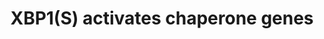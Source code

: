 ---
annotations:
- type: Pathway Ontology
  value: transcription pathway
- type: Pathway Ontology
  value: protein folding pathway
authors:
- ReactomeTeam
- Fehrhart
description: 'Xbp-1 (S) binds the sequence CCACG in ER Stress Responsive Elements
  (ERSE, consensus sequence CCAAT (N)9 CCACG) located upstream from many genes. The
  ubiquitous transcription factor NF-Y, a heterotrimer, binds the CCAAT portion of
  the ERSE and together the IRE1-alpha: NF-Y complex activates transcription of a
  set of chaperone genes including DNAJB9, EDEM, RAMP4, p58IPK, and others. This results
  in an increase in protein folding activity in the ER.  View original pathway at
  [http://www.reactome.org/PathwayBrowser/#DIAGRAM=381038 Reactome].'
last-edited: 2021-01-25
organisms:
- Homo sapiens
redirect_from:
- /index.php/Pathway:WP3472
- /instance/WP3472
schema-jsonld:
- '@context': https://schema.org/
  '@id': https://wikipathways.github.io/pathways/WP3472.html
  '@type': Dataset
  creator:
    '@type': Organization
    name: WikiPathways
  description: 'Xbp-1 (S) binds the sequence CCACG in ER Stress Responsive Elements
    (ERSE, consensus sequence CCAAT (N)9 CCACG) located upstream from many genes.
    The ubiquitous transcription factor NF-Y, a heterotrimer, binds the CCAAT portion
    of the ERSE and together the IRE1-alpha: NF-Y complex activates transcription
    of a set of chaperone genes including DNAJB9, EDEM, RAMP4, p58IPK, and others.
    This results in an increase in protein folding activity in the ER.  View original
    pathway at [http://www.reactome.org/PathwayBrowser/#DIAGRAM=381038 Reactome].'
  keywords:
  - DNAJB11 gene
  - SEC31A
  - SHC1 gene
  - PPP2R5B
  - CXXC1 gene
  - ACADVL
  - SSR1 gene
  - DCTN1
  - SYVN1(1-617)
  - DNAJB9 gene
  - KDELR3
  - EDEM1
  - SSR1
  - PDIA5
  - KLHDC3 gene
  - HYOU1 gene
  - SERP1 gene
  - ARFGAP1
  - CTDSP2 gene
  - HDGF gene
  - WIPI1 gene
  - GSK3A gene
  - KLHDC3
  - ATP6V0D1
  - PLA2G4B gene
  - SHC1
  - LMNA gene
  - SERP1
  - XBP1-2
  - SRPR gene
  - ATP6V0D1 gene
  - GOSR2
  - WFS1 gene
  - EXTL3 gene
  - PDIA5 gene
  - DNAJC3 gene
  - CTDSP2
  - WFS1
  - C19orf10 gene
  - GSK3A
  - SULT1A3 gene
  - ARFGAP1 gene
  - CUL7 gene
  - SYVN1 gene
  - ACADVL gene
  - PREB
  - FKBP14 gene
  - EXTL1
  - DNAJB9
  - ZBTB17
  - C19orf10
  - ADD1 gene
  - EXTL3
  - PREB gene
  - YIF1A
  - ADD1
  - PDIA6
  - TPP1
  - TATDN2 gene
  - GOSR2 gene
  - EXTL1 gene
  - EXTL2
  - SRPRB gene
  - EXTL2 gene
  - CUL7
  - GFPT1
  - DNAJB11
  - TLN1 gene
  - HDGF
  - HYOU1
  - LMNA(1-664)
  - WIPI1
  - DCTN1 gene
  - TPP1 gene
  - YIF1A gene
  - FKBP14
  - EDEM1 gene
  - TATDN2
  - PLA2G4B
  - TSPYL2 gene
  - SRPRB
  - SRPR
  - PPP2R5B gene
  - DNAJC3
  - TSPYL2
  - SEC31A gene
  - ZBTB17 gene
  - DDX11
  - SULT1A3
  - CXXC1
  - PDIA6 gene
  - GFPT1 gene
  - DDX11 gene
  - TLN1
  - KDELR3 gene
  license: CC0
  name: XBP1(S) activates chaperone genes
seo: CreativeWork
title: XBP1(S) activates chaperone genes
wpid: WP3472
---